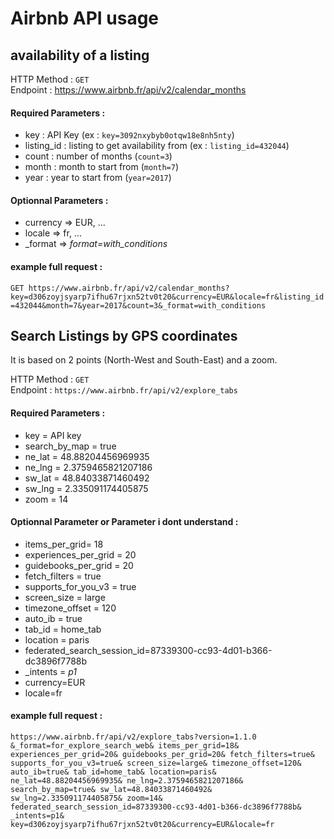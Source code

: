 # Airbnb API usage

## availability of a listing

HTTP Method : ``GET``  
Endpoint : https://www.airbnb.fr/api/v2/calendar_months  
#### Required Parameters :
- key : API Key (ex : `key=3092nxybyb0otqw18e8nh5nty`)
- listing_id : listing to get availability from (ex : `listing_id=432044`)
- count : number of months (`count=3`)
- month : month to start from (`month=7`)
- year : year to start from (`year=2017`)

#### Optionnal Parameters :
- currency => EUR, ...
- locale => fr, ...
- _format => _format=with_conditions_

#### example full request :  
`GET https://www.airbnb.fr/api/v2/calendar_months?key=d306zoyjsyarp7ifhu67rjxn52tv0t20&currency=EUR&locale=fr&listing_id=432044&month=7&year=2017&count=3&_format=with_conditions`


## Search Listings by GPS coordinates
It is based on 2 points (North-West and South-East) and a zoom.

HTTP Method : `GET`  
Endpoint : `https://www.airbnb.fr/api/v2/explore_tabs`

#### Required Parameters :
- key = API key
- search_by_map = true
- ne_lat = 48.88204456969935
- ne_lng = 2.3759465821207186
- sw_lat = 48.84033871460492
- sw_lng = 2.335091174405875
- zoom = 14

#### Optionnal Parameter or Parameter i dont understand :
- items_per_grid= 18
- experiences_per_grid = 20
- guidebooks_per_grid = 20
- fetch_filters = true
- supports_for_you_v3 = true
- screen_size = large
- timezone_offset = 120
- auto_ib = true
- tab_id = home_tab
- location = paris
- federated_search_session_id=87339300-cc93-4d01-b366-dc3896f7788b
- _intents = _p1_
- currency=EUR
- locale=fr



#### example full request :  
`https://www.airbnb.fr/api/v2/explore_tabs?version=1.1.0
&_format=for_explore_search_web&
items_per_grid=18&
experiences_per_grid=20&
guidebooks_per_grid=20&
fetch_filters=true&
supports_for_you_v3=true&
screen_size=large&
timezone_offset=120&
auto_ib=true&
tab_id=home_tab&
location=paris&
ne_lat=48.88204456969935&
ne_lng=2.3759465821207186&
search_by_map=true&
sw_lat=48.84033871460492&
sw_lng=2.335091174405875&
zoom=14&
federated_search_session_id=87339300-cc93-4d01-b366-dc3896f7788b&
_intents=p1&
key=d306zoyjsyarp7ifhu67rjxn52tv0t20&currency=EUR&locale=fr`
